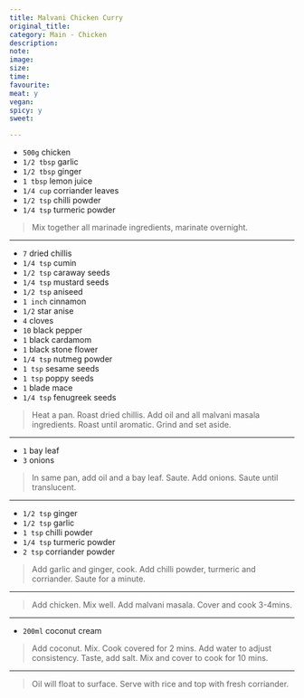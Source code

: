 ```yaml
---
title: Malvani Chicken Curry
original_title:
category: Main - Chicken
description:
note:
image:
size:
time:
favourite:
meat: y
vegan:
spicy: y
sweet:

---
```


* `500g` chicken
* `1/2 tbsp` garlic
* `1/2 tbsp` ginger
* `1 tbsp` lemon juice
* `1/4 cup` corriander leaves
* `1/2 tsp` chilli powder
* `1/4 tsp` turmeric powder

>Mix together all marinade ingredients, marinate overnight.

---

* `7` dried chillis
* `1/4 tsp` cumin
* `1/2 tsp` caraway seeds
* `1/4 tsp` mustard seeds
* `1/2 tsp` aniseed
* `1 inch` cinnamon
* `1/2` star anise
* `4` cloves
* `10` black pepper
* `1` black cardamom
* `1` black stone flower
* `1/4 tsp` nutmeg powder
* `1 tsp` sesame seeds
* `1 tsp` poppy seeds
* `1` blade mace
* `1/4 tsp` fenugreek seeds

>Heat a pan. Roast dried chillis. Add oil and all malvani masala ingredients. Roast until aromatic. Grind and set aside.

---

* `1` bay leaf
* `3` onions

>In same pan, add oil and a bay leaf. Saute. Add onions. Saute until translucent.

---

* `1/2 tsp` ginger
* `1/2 tsp` garlic
* `1 tsp` chilli powder
* `1/4 tsp` turmeric powder
* `2 tsp` corriander powder

>Add garlic and ginger, cook. Add chilli powder, turmeric and corriander. Saute for a minute.

---

>Add chicken. Mix well. Add malvani masala. Cover and cook 3-4mins.

---

* `200ml` coconut cream

>Add coconut. Mix. Cook covered for 2 mins. Add water to adjust consistency. Taste, add salt. Mix and cover to cook for 10 mins.

---

>Oil will float to surface. Serve with rice and top with fresh corriander.
